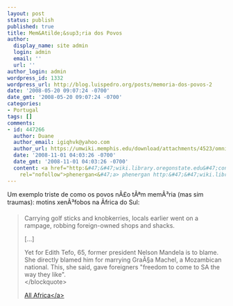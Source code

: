 ```yaml
---
layout: post
status: publish
published: true
title: Mem&Atilde;&sup3;ria dos Povos
author:
  display_name: site admin
  login: admin
  email: ''
  url: ''
author_login: admin
wordpress_id: 1332
wordpress_url: http://blog.luispedro.org/posts/memoria-dos-povos-2
date: '2008-05-20 09:07:24 -0700'
date_gmt: '2008-05-20 09:07:24 -0700'
categories:
- Portugal
tags: []
comments:
- id: 447266
  author: Duane
  author_email: igiqhvk@yahoo.com
  author_url: https://umwiki.memphis.edu/download/attachments/4523/omni.html
  date: '2008-11-01 04:03:26 -0700'
  date_gmt: '2008-11-01 04:03:26 -0700'
  content: <a href="http:&#47;&#47;wiki.library.oregonstate.edu&#47;confluence&#47;download&#47;attachments&#47;2&#47;phen.html"
    rel="nofollow">phenergan<&#47;a> phenergan http:&#47;&#47;wiki.library.oregonstate.edu&#47;confluence&#47;download&#47;attachments&#47;2&#47;phen.html
---
```

<p>Um exemplo triste de como os povos n&Atilde;&pound;o t&Atilde;&ordf;m mem&Atilde;&sup3;ria (mas sim traumas): motins xen&Atilde;&sup3;fobos na &Atilde;frica do Sul:</p>
<blockquote><p>Carrying golf sticks and knobkerries, locals earlier went on a rampage, robbing foreign-owned shops and shacks.</p>
<p>[...]</p>
<p>Yet for Edith Tefo, 65, former president Nelson Mandela is to blame. She directly blamed him for marrying Gra&Atilde;&sect;a Machel, a Mozambican national. This, she said, gave foreigners "freedom to come to SA the way they like".<br />
<&#47;blockquote></p>
<p><a href="http:&#47;&#47;allafrica.com&#47;stories&#47;200805200120.html">All Africa<&#47;a></p>

